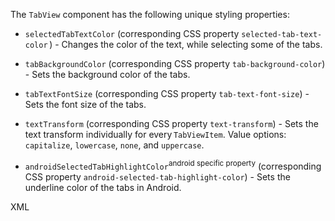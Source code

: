 The `TabView` component has the following unique styling properties:

* `selectedTabTextColor` (corresponding CSS property `selected-tab-text-color` ) - Changes the color of the text, while selecting some of the tabs.

* `tabBackgroundColor` (corresponding CSS property `tab-background-color`) - Sets the background color of the tabs.

* `tabTextFontSize` (corresponding CSS property `tab-text-font-size`) - Sets the font size of the tabs.

* `textTransform` (corresponding CSS property `text-transform`) - Sets the text transform individually for every `TabViewItem`. Value options: `capitalize`, `lowercase`, `none`, and `uppercase`.

* `androidSelectedTabHighlightColor`<sup>android specific property</sup> (corresponding CSS property `android-selected-tab-highlight-color`) - Sets the underline color of the tabs in Android.

XML
<snippet id='tab-view-styling-xml'/>
